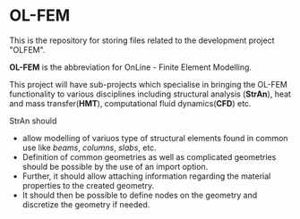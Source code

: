 OL-FEM
======

This is the repository for storing files related to the development project "OLFEM". 

**OL-FEM** is the abbreviation for OnLine - Finite Element Modelling. 

This project will have sub-projects which specialise in bringing the OL-FEM functionality to various disciplines including structural analysis (**StrAn**), heat and mass transfer(**HMT**), computational fluid dynamics(**CFD**) etc. 

StrAn should
 * allow modelling of variuos type of structural elements found in common use like *beams*, *columns*, *slabs*, etc. 
 * Definition of common geometries as well as complicated geometries should be possible by the use of an import option.
 * Further, it should allow attaching information regarding the material properties to the created geometry. 
 * It should then be possible to define nodes on the geometry and discretize the geometry if needed. 
